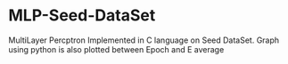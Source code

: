 # MLP-Seed-DataSet
MultiLayer Percptron Implemented in C language on Seed DataSet. Graph using python is also plotted between Epoch and E average
